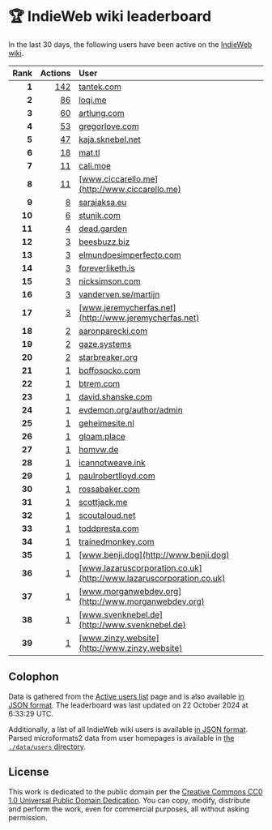 # 🏆 IndieWeb wiki leaderboard

In the last 30 days, the following users have been active on the [IndieWeb wiki](https://indieweb.org).

| Rank | Actions | User |
|-----:|--------:|:-----|
| **1** | [142](https://indieweb.org/Special:Contributions/Tantek.com) | [tantek.com](http://tantek.com) |
| **2** | [86](https://indieweb.org/Special:Contributions/Loqi.me) | [loqi.me](http://loqi.me) |
| **3** | [60](https://indieweb.org/Special:Contributions/Artlung.com) | [artlung.com](http://artlung.com) |
| **4** | [53](https://indieweb.org/Special:Contributions/Gregorlove.com) | [gregorlove.com](http://gregorlove.com) |
| **5** | [47](https://indieweb.org/Special:Contributions/Kaja.sknebel.net) | [kaja.sknebel.net](http://kaja.sknebel.net) |
| **6** | [18](https://indieweb.org/Special:Contributions/Mat.tl) | [mat.tl](http://mat.tl) |
| **7** | [11](https://indieweb.org/Special:Contributions/Cali.moe) | [cali.moe](http://cali.moe) |
| **8** | [11](https://indieweb.org/Special:Contributions/Www.ciccarello.me) | [www.ciccarello.me](http://www.ciccarello.me) |
| **9** | [8](https://indieweb.org/Special:Contributions/Sarajaksa.eu) | [sarajaksa.eu](http://sarajaksa.eu) |
| **10** | [6](https://indieweb.org/Special:Contributions/Stunik.com) | [stunik.com](http://stunik.com) |
| **11** | [4](https://indieweb.org/Special:Contributions/Dead.garden) | [dead.garden](http://dead.garden) |
| **12** | [3](https://indieweb.org/Special:Contributions/Beesbuzz.biz) | [beesbuzz.biz](http://beesbuzz.biz) |
| **13** | [3](https://indieweb.org/Special:Contributions/Elmundoesimperfecto.com) | [elmundoesimperfecto.com](http://elmundoesimperfecto.com) |
| **14** | [3](https://indieweb.org/Special:Contributions/Foreverliketh.is) | [foreverliketh.is](http://foreverliketh.is) |
| **15** | [3](https://indieweb.org/Special:Contributions/Nicksimson.com) | [nicksimson.com](http://nicksimson.com) |
| **16** | [3](https://indieweb.org/Special:Contributions/Vanderven.se_martijn) | [vanderven.se/martijn](http://vanderven.se/martijn) |
| **17** | [3](https://indieweb.org/Special:Contributions/Www.jeremycherfas.net) | [www.jeremycherfas.net](http://www.jeremycherfas.net) |
| **18** | [2](https://indieweb.org/Special:Contributions/Aaronparecki.com) | [aaronparecki.com](http://aaronparecki.com) |
| **19** | [2](https://indieweb.org/Special:Contributions/Gaze.systems) | [gaze.systems](http://gaze.systems) |
| **20** | [2](https://indieweb.org/Special:Contributions/Starbreaker.org) | [starbreaker.org](http://starbreaker.org) |
| **21** | [1](https://indieweb.org/Special:Contributions/Boffosocko.com) | [boffosocko.com](http://boffosocko.com) |
| **22** | [1](https://indieweb.org/Special:Contributions/Btrem.com) | [btrem.com](http://btrem.com) |
| **23** | [1](https://indieweb.org/Special:Contributions/David.shanske.com) | [david.shanske.com](http://david.shanske.com) |
| **24** | [1](https://indieweb.org/Special:Contributions/Evdemon.org_author_admin) | [evdemon.org/author/admin](http://evdemon.org/author/admin) |
| **25** | [1](https://indieweb.org/Special:Contributions/Geheimesite.nl) | [geheimesite.nl](http://geheimesite.nl) |
| **26** | [1](https://indieweb.org/Special:Contributions/Gloam.place) | [gloam.place](http://gloam.place) |
| **27** | [1](https://indieweb.org/Special:Contributions/Homvw.de) | [homvw.de](http://homvw.de) |
| **28** | [1](https://indieweb.org/Special:Contributions/Icannotweave.ink) | [icannotweave.ink](http://icannotweave.ink) |
| **29** | [1](https://indieweb.org/Special:Contributions/Paulrobertlloyd.com) | [paulrobertlloyd.com](http://paulrobertlloyd.com) |
| **30** | [1](https://indieweb.org/Special:Contributions/Rossabaker.com) | [rossabaker.com](http://rossabaker.com) |
| **31** | [1](https://indieweb.org/Special:Contributions/Scottjack.me) | [scottjack.me](http://scottjack.me) |
| **32** | [1](https://indieweb.org/Special:Contributions/Scoutaloud.net) | [scoutaloud.net](http://scoutaloud.net) |
| **33** | [1](https://indieweb.org/Special:Contributions/Toddpresta.com) | [toddpresta.com](http://toddpresta.com) |
| **34** | [1](https://indieweb.org/Special:Contributions/Trainedmonkey.com) | [trainedmonkey.com](http://trainedmonkey.com) |
| **35** | [1](https://indieweb.org/Special:Contributions/Www.benji.dog) | [www.benji.dog](http://www.benji.dog) |
| **36** | [1](https://indieweb.org/Special:Contributions/Www.lazaruscorporation.co.uk) | [www.lazaruscorporation.co.uk](http://www.lazaruscorporation.co.uk) |
| **37** | [1](https://indieweb.org/Special:Contributions/Www.morganwebdev.org) | [www.morganwebdev.org](http://www.morganwebdev.org) |
| **38** | [1](https://indieweb.org/Special:Contributions/Www.svenknebel.de) | [www.svenknebel.de](http://www.svenknebel.de) |
| **39** | [1](https://indieweb.org/Special:Contributions/Www.zinzy.website) | [www.zinzy.website](http://www.zinzy.website) |


## Colophon

Data is gathered from the [Active users list](https://indieweb.org/Special:ActiveUsers) page and is also available [in JSON format](https://github.com/jgarber623/indieweb-wiki-leaderboard/blob/main/data/leaderboard.json). The leaderboard was last updated on 22 October 2024 at 6:33:29 UTC.

Additionally, a list of all IndieWeb wiki users is available [in JSON format](https://github.com/jgarber623/indieweb-wiki-leaderboard/blob/main/data/users.json). Parsed microformats2 data from user homepages is available in [the `./data/users` directory](https://github.com/jgarber623/indieweb-wiki-leaderboard/blob/main/data/users).

## License

This work is dedicated to the public domain per the [Creative Commons CC0 1.0 Universal Public Domain Dedication](https://creativecommons.org/publicdomain/zero/1.0/). You can copy, modify, distribute and perform the work, even for commercial purposes, all without asking permission.
